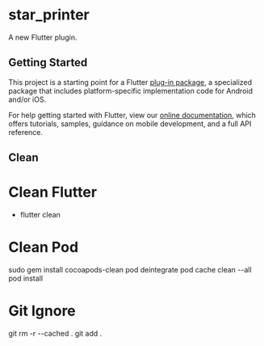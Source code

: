 # star_printer

A new Flutter plugin.

## Getting Started

This project is a starting point for a Flutter
[plug-in package](https://flutter.dev/developing-packages/),
a specialized package that includes platform-specific implementation code for
Android and/or iOS.

For help getting started with Flutter, view our 
[online documentation](https://flutter.dev/docs), which offers tutorials, 
samples, guidance on mobile development, and a full API reference.

## Clean

# Clean Flutter
- flutter clean

# Clean Pod
sudo gem install cocoapods-clean
pod deintegrate
pod cache clean --all
pod install

# Git Ignore
git rm -r --cached .
git add .
